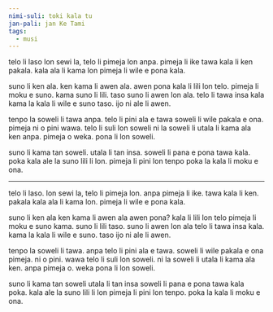```yaml
---
nimi-suli: toki kala tu
jan-pali: jan Ke Tami
tags:
  - musi
---
```

telo li laso lon sewi la,
telo li pimeja lon anpa.
pimeja li ike tawa kala
li ken pakala.
kala ala li kama lon pimeja
li wile e pona kala.

suno li ken ala.
ken kama li awen ala.
awen pona kala li lili lon telo.
pimeja li moku e suno. 
kama suno li lili.
taso suno li awen lon ala.
telo li tawa insa kala kama la
kala li wile e suno taso.
ijo ni ale li awen.

tenpo la soweli li tawa anpa.
telo li pini ala e tawa soweli
li wile pakala e ona.
pimeja ni o pini wawa.
telo li suli lon soweli ni la
soweli li utala li kama ala ken anpa.
pimeja o weka.
pona li lon soweli.

suno li kama tan soweli.
utala li tan insa.
soweli li pana e pona tawa kala.
poka kala ale la suno lili li lon.
pimeja li pini lon tenpo poka la
kala li moku e ona.

---

telo li laso. 
lon sewi la, telo li pimeja lon.
anpa pimeja li ike.
tawa kala li ken.
pakala kala ala li kama lon. 
pimeja li wile e pona kala.

suno li ken ala ken kama
li awen ala awen pona?
kala li lili lon telo pimeja
li moku e suno kama.
suno li lili taso.
suno li awen lon ala telo
li tawa insa kala. 
kama la kala li wile e suno.
taso ijo ni ale li awen.

tenpo la soweli li tawa.
anpa telo li pini ala e tawa.
soweli li wile pakala e ona pimeja.
ni o pini.
wawa telo li suli lon soweli.
ni la soweli li utala li kama ala ken.
anpa pimeja o.
weka pona li lon soweli.

suno li kama tan soweli utala
li tan insa soweli
li pana e pona tawa kala poka.
kala ale la suno lili li lon pimeja
li pini lon tenpo. 
poka la kala li moku e ona.